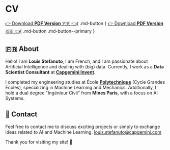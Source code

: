 # CV

[👉 Download **PDF Version** 🇫🇷 👈](artifacts/CV_STEFANUTO_Louis_FR.pdf){ .md-button }
[👉 Download **PDF Version** 🇬🇧 👈](artifacts/CV_STEFANUTO_Louis_UK.pdf){ .md-button .md-button--primary }

## 🇫🇷 About

Hello! I am **Louis Stefanuto**, I am French, and I am passionate about Artificial Intelligence and dealing with (big) data. Currently, I work as a **Data Scientist Consultant** at [**Capgemini Invent**](https://www.capgemini.com/about-us/who-we-are/our-brands/capgemini-invent/).

I completed my engineering studies at École [**Polytechnique**](https://programmes.polytechnique.edu/cycle-ingenieur-polytechnicien/cycle-ingenieur-polytechnicien) (Cycle Grandes Ecoles), specializing in Machine Learning and Mechanics. Additionally, I hold a dual degree "Ingénieur Civil" from **Mines Paris**, with a focus on AI Systems.

## 📧 Contact

Feel free to contact me to discuss exciting projects or simply to exchange ideas related to AI and Machine Learning. <louis.stefanuto@capgemini.com>

Thank you for visiting my site! 🚀
